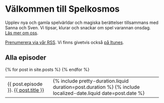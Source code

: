 ---
---

# Välkommen till Spelkosmos

Upplev nya och gamla spelvärldar och magiska berättelser tillsammans med Sanna och Sven. Vi tipsar, klurar och snackar om spel varannan onsdag. [Läs mer om oss][1].

[Prenumerera via vår RSS][2]. Vi finns givetvis också [på Itunes][3].

## Alla episoder

<table id="all-episodes">
  {% for post in site.posts %}
    <tr>
      <td>
        {{ post.episode }}. <a href="{{ post.url }}">{{ post.title }}</a>
      </td>
      <td>
        {% include pretty-duration.liquid duration=post.duration %}
        <time datetime="{{ post.date | | date: '%Y-%m-%d' }}">{% include localized-date.liquid date=post.date %}</time>
      </td>
    </tr>
  {% endfor %}
</table>

<script>
(function () {
  var browserIsSupported = 'classList' in document.documentElement && 'closest' in document.documentElement && 'querySelector' in document && 'addEventListener' in document;

  if (!browserIsSupported) {
    return;
  }

  document.body.classList.add('js');

  var table = document.querySelector('#all-episodes');

  table.addEventListener('click', function (event) {
    var row = event.target.closest('tr');
    var firstLink = row && row.querySelector('a');

    if (firstLink) {
      firstLink.click();
    }
  });
}());
</script>

[1]: /om-oss/
[2]: http://spelkosmos.se/itunes.rss
[3]: https://itunes.apple.com/se/podcast/spelkosmos/id1074034373
